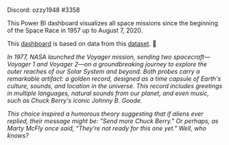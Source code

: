 Discord: ozzy1948 #3358

This Power BI dashboard visualizes all space missions since the beginning of the Space Race in 1957 up to August 7, 2020.

This [dashboard](https://github.com/AndreaMaratova/space_missions/blob/main/space_missions.pbix) is based on data from this [dataset](https://www.kaggle.com/datasets/agirlcoding/all-space-missions-from-1957). 🚀

_In 1977, NASA launched the Voyager mission, sending two spacecraft—Voyager 1 and Voyager 2—on a groundbreaking journey to explore the outer reaches of our Solar System and beyond. Both probes carry a remarkable artifact: a golden record, designed as a time capsule of Earth's culture, sounds, and location in the universe. This record includes greetings in multiple languages, natural sounds from our planet, and even music, such as Chuck Berry's iconic Johnny B. Goode._

_This choice inspired a humorous theory suggesting that if aliens ever replied, their message might be: "Send more Chuck Berry." Or perhaps, as Marty McFly once said, "They’re not ready for this one yet." Well, who knows?_




